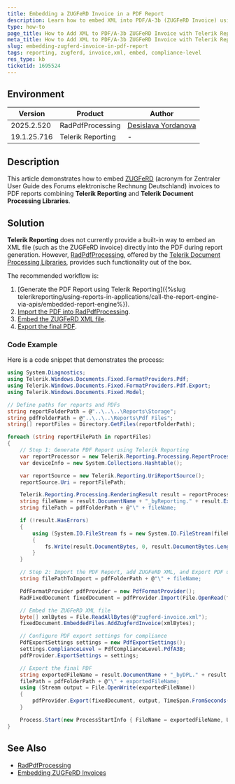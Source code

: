 ```yaml
---
title: Embedding a ZUGFeRD Invoice in a PDF Report
description: Learn how to embed XML into PDF/A-3b (ZUGFeRD Invoice) using Telerik Reporting and RadPdfProcessing libraries.
type: how-to
page_title: How to Add XML to PDF/A-3b ZUGFeRD Invoice with Telerik Reporting and RadPdfProcessing
meta_title: How to Add XML to PDF/A-3b ZUGFeRD Invoice with Telerik Reporting and RadPdfProcessing
slug: embedding-zugferd-invoice-in-pdf-report
tags: reporting, zugferd, invoice,xml, embed, compliance-level
res_type: kb
ticketid: 1695524
---
```


## Environment

| Version | Product | Author | 
| ---- | ---- | ---- | 
| 2025.2.520| RadPdfProcessing |[Desislava Yordanova](https://www.telerik.com/blogs/author/desislava-yordanova)| 
| 19.1.25.716 | Telerik Reporting|-|

## Description

This article demonstrates how to embed [ZUGFeRD](https://de.wikipedia.org/wiki/ZUGFeRD) (acronym for Zentraler User Guide des Forums elektronische Rechnung Deutschland) invoices to PDF reports combining **Telerik Reporting** and **Telerik Document Processing Libraries**.
 
## Solution

**Telerik Reporting** does not currently provide a built-in way to embed an XML file (such as the ZUGFeRD invoice) directly into the PDF during report generation. However, [RadPdfProcessing](https://docs.telerik.com/devtools/document-processing/libraries/radpdfprocessing/overview), offered by the [Telerik Document Processing Libraries](https://docs.telerik.com/devtools/document-processing/introduction), provides such functionality out of the box.

The recommended workflow is:

1. [Generate the PDF Report using Telerik Reporting]({%slug telerikreporting/using-reports-in-applications/call-the-report-engine-via-apis/embedded-report-engine%}).
1. [Import the PDF into RadPdfProcessing](https://docs.telerik.com/devtools/document-processing/libraries/radpdfprocessing/formats-and-conversion/pdf/pdfformatprovider/pdfformatprovider#import).
1. [Embed the ZUGFeRD XML file](https://docs.telerik.com/devtools/document-processing/libraries/radpdfprocessing/features/embedded-file-streams/embedded-file-streams#creating-an-embedded-electronic-zugferd-invoice).
1. [Export the final PDF](https://docs.telerik.com/devtools/document-processing/libraries/radpdfprocessing/formats-and-conversion/pdf/pdfformatprovider/pdfformatprovider#export).

### Code Example

Here is a code snippet that demonstrates the process:

```csharp
using System.Diagnostics; 
using Telerik.Windows.Documents.Fixed.FormatProviders.Pdf;
using Telerik.Windows.Documents.Fixed.FormatProviders.Pdf.Export;
using Telerik.Windows.Documents.Fixed.Model;

// Define paths for reports and PDFs
string reportFolderPath = @"..\..\..\Reports\Storage";
string pdfFolderPath = @"..\..\..\Reports\Pdf Files";
string[] reportFiles = Directory.GetFiles(reportFolderPath);

foreach (string reportFilePath in reportFiles)
{
    // Step 1: Generate PDF Report using Telerik Reporting
    var reportProcessor = new Telerik.Reporting.Processing.ReportProcessor();
    var deviceInfo = new System.Collections.Hashtable();

    var reportSource = new Telerik.Reporting.UriReportSource();
    reportSource.Uri = reportFilePath;

    Telerik.Reporting.Processing.RenderingResult result = reportProcessor.RenderReport("PDF", reportSource, deviceInfo);
    string fileName = result.DocumentName + "_byReporting." + result.Extension;
    string filePath = pdfFolderPath + @"\" + fileName;

    if (!result.HasErrors)
    {
        using (System.IO.FileStream fs = new System.IO.FileStream(filePath, System.IO.FileMode.Create))
        {
            fs.Write(result.DocumentBytes, 0, result.DocumentBytes.Length);
        }
    }

    // Step 2: Import the PDF Report, add ZUGFeRD XML, and Export PDF using Telerik Document Processing
    string filePathToImport = pdfFolderPath + @"\" + fileName;

    PdfFormatProvider pdfProvider = new PdfFormatProvider();
    RadFixedDocument fixedDocument = pdfProvider.Import(File.OpenRead(filePathToImport), TimeSpan.FromSeconds(10));

    // Embed the ZUGFeRD XML file
    byte[] xmlBytes = File.ReadAllBytes(@"zugferd-invoice.xml");
    fixedDocument.EmbeddedFiles.AddZugferdInvoice(xmlBytes);

    // Configure PDF export settings for compliance
    PdfExportSettings settings = new PdfExportSettings();
    settings.ComplianceLevel = PdfComplianceLevel.PdfA3B;
    pdfProvider.ExportSettings = settings;

    // Export the final PDF
    string exportedFileName = result.DocumentName + "_byDPL." + result.Extension;
    filePath = pdfFolderPath + @"\" + exportedFileName;
    using (Stream output = File.OpenWrite(exportedFileName))
    {
        pdfProvider.Export(fixedDocument, output, TimeSpan.FromSeconds(10));
    }

    Process.Start(new ProcessStartInfo { FileName = exportedFileName, UseShellExecute = true });
}
```

## See Also
- [RadPdfProcessing](https://docs.telerik.com/devtools/document-processing/libraries/radpdfprocessing/overview)
- [Embedding ZUGFeRD Invoices](https://docs.telerik.com/devtools/document-processing/libraries/radpdfprocessing/features/embedded-file-streams/embedded-file-streams#creating-an-embedded-electronic-zugferd-invoice)
